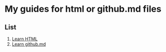 # My guides for html or github.md files

## List 
1. [Learn HTML](https://traliotube.github.io/main/Learn%20html.md)
2. [Learn github.md](https://traliotube.github.io/main/Learn%20To%20build%20a%20website.md)
